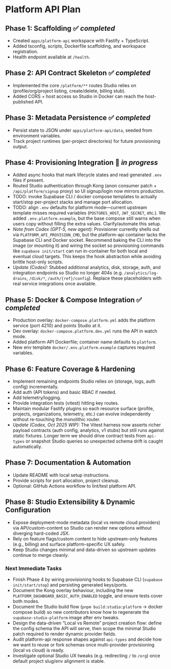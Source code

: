 # Platform API Plan

## Phase 1: Scaffolding ✅ *completed*
- Created `apps/platform-api` workspace with Fastify + TypeScript.
- Added tsconfig, scripts, Dockerfile scaffolding, and workspace registration.
- Health endpoint available at `/health`.

## Phase 2: API Contract Skeleton ✅ *completed*
- Implemented the core `/platform/**` routes Studio relies on (profile/org/project listing, create/delete, billing stub).
- Added CORS + host access so Studio in Docker can reach the host-published API.

## Phase 3: Metadata Persistence ✅ *completed*
- Persist state to JSON under `apps/platform-api/data`, seeded from environment variables.
- Track project runtimes (per-project directories) for future provisioning output.

## Phase 4: Provisioning Integration 🔄 *in progress*
- Added async hooks that mark lifecycle states and read generated `.env` files if present.
- Routed Studio authentication through Kong (anon consumer patch + `/api/platform/signup` proxy) so UI signup/login now mirrors production.
- TODO: invoke Supabase CLI / docker compose templates to actually start/stop per-project stacks and manage port allocation.
- TODO: align `.env` defaults for platform mode—current upstream template misses required variables (`POSTGRES_HOST`, `JWT_SECRET`, etc.). We added `.env.platform.example`, but the base compose still warns when users copy without filling the extra values. Clarify/automate this setup.
- *Note from Codex (GPT-5, new agent):* Provisioner currently shells out via `PLATFORM_API_PROVISION_CMD`, but the platform-api container lacks the Supabase CLI and Docker socket. Recommend baking the CLI into the image (or mounting it) and wiring the socket so provisioning commands like `supabase init/start` can run in-container for both local and eventual cloud targets. This keeps the hook abstraction while avoiding brittle host-only scripts.
- *Update (Codex):* Stubbed additional analytics, disk, storage, auth, and integration endpoints so Studio no longer 404s (e.g. `/analytics/log-drains`, `/disk/*`, `/auth/{ref}/config`). Replace these placeholders with real service integrations once available.

## Phase 5: Docker & Compose Integration ✅ *completed*
- Production overlay: `docker-compose.platform.yml` adds the platform service (port 4210) and points Studio at it.
- Dev overlay: `docker-compose.platform.dev.yml` runs the API in watch mode.
- Added platform API Dockerfile; container name defaults to `platform`.
- New env template `docker/.env.platform.example` captures required variables.

## Phase 6: Feature Coverage & Hardening
- Implement remaining endpoints Studio relies on (storage, logs, auth config) incrementally.
- Add auth (API tokens) and basic RBAC if needed.
- Add telemetry/logging.
- Provide integration tests (vitest) hitting key routes.
- Maintain modular Fastify plugins so each resource surface (profile, projects, organizations, telemetry, etc.) can evolve independently without re-touching the monolithic router.
- *Update (Codex, Oct 2025 WIP):* The Vitest harness now asserts richer payload contracts (auth config, analytics, v1 stubs) but still runs against static fixtures. Longer term we should drive contract tests from `api-types` or snapshot Studio queries so unexpected schema drift is caught automatically.

## Phase 7: Documentation & Automation
- Update README with local setup instructions.
- Provide scripts for port allocation, project cleanup.
- Optional: GitHub Actions workflow to lint/test platform API.

## Phase 8: Studio Extensibility & Dynamic Configuration
- Expose deployment-mode metadata (local vs remote cloud providers) via API/custom-content so Studio can render new options without diverging hard-coded JSX.
- Rely on feature flags/custom content to hide upstream-only features (e.g., billing) and surface platform-specific UX safely.
- Keep Studio changes minimal and data-driven so upstream updates continue to merge cleanly.

### Next Immediate Tasks
- Finish Phase 4 by wiring provisioning hooks to Supabase CLI (`supabase init/start/stop`) and persisting generated keys/ports.
- Document the Kong overlay behaviour, including the new `PLATFORM_DASHBOARD_BASIC_AUTH_ENABLED` toggle, and ensure tests cover both modes.
- Document the Studio build flow (`pnpm build:studio:platform` → docker compose build) so new contributors know how to regenerate the `supabase-studio-platform` image after env tweaks.
- Design the data-driven “Local vs Remote” project creation flow: define the config schema the API will serve, then scope the minimal Studio patch required to render dynamic provider fields.
- Audit platform-api response shapes against `api-types` and decide how we want to reuse or fork schemas once multi-provider provisioning (local vs cloud) is ready.
- Investigate optional Studio UX tweaks (e.g. redirecting `/` to `/org`) once default project slug/env alignment is stable.
